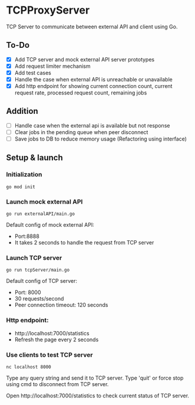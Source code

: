 # TCPProxyServer
TCP Server to communicate between external API and client using Go.

## To-Do
- [x] Add TCP server and mock external API server prototypes
- [x] Add request limiter mechanism
- [x] Add test cases
- [x] Handle the case when external API is unreachable or unavailable
- [x] Add http endpoint for showing current connection count, current request rate, processed request count, remaining jobs

## Addition
- [ ] Handle case when the external api is available but not response
- [ ] Clear jobs in the pending queue when peer disconnect
- [ ] Save jobs to DB to reduce memory usage (Refactoring using interface)

## Setup & launch

### Initialization
```
go mod init
```

### Launch mock external API
```
go run externalAPI/main.go
```

Default config of mock external API:
- Port:8888
- It takes 2 seconds to handle the request from TCP server


### Launch TCP server
```
go run tcpServer/main.go
```

Default config of TCP server:
- Port: 8000
- 30 requests/second
- Peer connection timeout: 120 seconds


### Http endpoint:
- http://localhost:7000/statistics
- Refresh the page every 2 seconds


### Use clients to test TCP server
```
nc localhost 8000
```

Type any query string and send it to TCP server.
Type 'quit' or force stop using cmd to disconnect from TCP server.

Open http://localhost:7000/statistics to check current status of TCP server.

